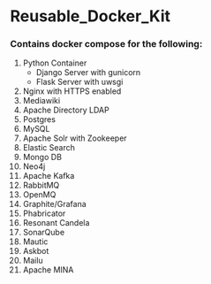 # Reusable_Docker_Kit

### Contains docker compose for the following:

1. Python Container
    - Django Server with gunicorn
    - Flask Server with uwsgi
2. Nginx with HTTPS enabled
3. Mediawiki
4. Apache Directory LDAP
5. Postgres
6. MySQL
7. Apache Solr with Zookeeper
8. Elastic Search
9. Mongo DB
10. Neo4j
11. Apache Kafka
12. RabbitMQ
13. OpenMQ
14. Graphite/Grafana
15. Phabricator
16. Resonant Candela
17. SonarQube
18. Mautic
19. Askbot
20. Mailu
21. Apache MINA